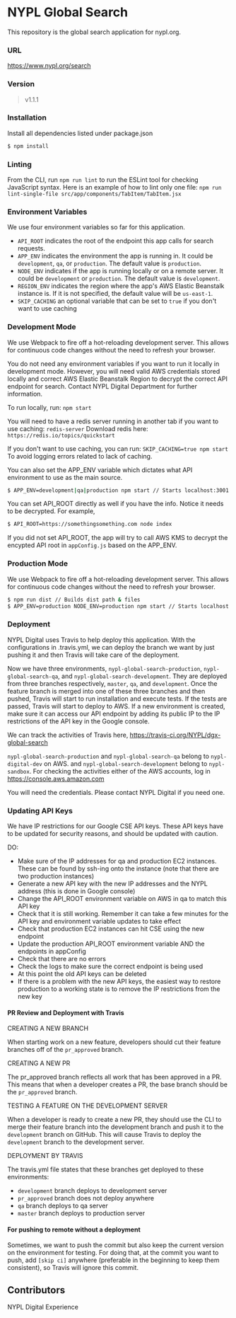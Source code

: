 # NYPL Global Search

This repository is the global search application for nypl.org.

### URL
https://www.nypl.org/search

### Version
> v1.1.1

### Installation
Install all dependencies listed under package.json
```sh
$ npm install
```

### Linting
From the CLI, run `npm run lint` to run the ESLint tool for checking JavaScript syntax.  Here is an example of how to lint only one file: `npm run lint-single-file src/app/components/TabItem/TabItem.jsx`

### Environment Variables
We use four environment variables so far for this application.

  - `API_ROOT` indicates the root of the endpoint this app calls for search requests.
  - `APP_ENV` indicates the environment the app is running in. It could be `development`, `qa`, or `production`. The default value is `production`.
  - `NODE_ENV` indicates if the app is running locally or on a remote server. It could be `development` or `production`. The default value is `development`.
  - `REGION_ENV` indicates the region where the app's AWS Elastic Beanstalk instance is. If it is not specified, the default value will be `us-east-1`.
  - `SKIP_CACHING` an optional variable that can be set to `true` if you don't want to use caching

### Development Mode
We use Webpack to fire off a hot-reloading development server. This allows for continuous code changes without the need to refresh your browser.

You do not need any environment variables if you want to run it locally in development mode. However, you will need valid AWS credentials stored locally and correct AWS Elastic Beanstalk Region to decrypt the correct API endpoint for search. Contact NYPL Digital Department for further information.

To run locally, run:
`npm start`

You will need to have a redis server running in another tab if you want to use caching:
`redis-server`
Download redis here:
`https://redis.io/topics/quickstart`

If you don't want to use caching, you can run:
`SKIP_CACHING=true npm start`
To avoid logging errors related to lack of caching.

You can also set the APP_ENV variable which dictates what API environment to use as the main source.
```sh
$ APP_ENV=development|qa|production npm start // Starts localhost:3001 with set APP_ENV
```

You can set API_ROOT directly as well if you have the info. Notice it needs to be decrypted. For example,

```sh
$ API_ROOT=https://somethingsomething.com node index
```

If you did not set API_ROOT, the app will try to call AWS KMS to decrypt the encypted API root in `appConfig.js` based on the APP_ENV.

### Production Mode
We use Webpack to fire off a hot-reloading development server. This allows for continuous code changes without the need to refresh your browser.

```sh
$ npm run dist // Builds dist path & files
$ APP_ENV=production NODE_ENV=production npm start // Starts localhost:3001 with set APP_ENV
```

### Deployment
NYPL Digital uses Travis to help deploy this application. With the configurations in .travis.yml, we can deploy the branch we want by just pushing it and then Travis will take care of the deployment.

Now we have three environments, `nypl-global-search-production`, `nypl-global-search-qa`, and `nypl-global-search-development`. They are deployed from three branches respectively, `master`, `qa`, and `development`. Once the feature branch is merged into one of these three branches and then pushed, Travis will start to run installation and execute tests. If the tests are passed, Travis will start to deploy to AWS. If a new environment is created, make sure it can access our API endpoint by adding its public IP to the IP restrictions of the API key in the Google console.

We can track the activities of Travis here,
https://travis-ci.org/NYPL/dgx-global-search

`nypl-global-search-production` and `nypl-global-search-qa` belong to `nypl-digital-dev` on AWS. and `nypl-global-search-development` belong to `nypl-sandbox`. For checking the activities either of the AWS accounts, log in
https://console.aws.amazon.com

You will need the credentials. Please contact NYPL Digital if you need one.

### Updating API Keys

We have IP restrictions for our Google CSE API keys. These API keys have to be updated for security reasons, and should
be updated with caution.

DO:

- Make sure of the IP addresses for qa and production EC2 instances. These can be found by ssh-ing onto the instance
(note that there are two production instances)
- Generate a new API key with the new IP addresses and the NYPL address (this is done in Google console)
- Change the API_ROOT environment variable on AWS in qa to match this API key
- Check that it is still working. Remember it can take a few minutes for the API key and environment variable updates to take effect
- Check that production EC2 instances can hit CSE using the new endpoint
- Update the production API_ROOT environment variable AND the endpoints in appConfig
- Check that there are no errors
- Check the logs to make sure the correct endpoint is being used
- At this point the old API keys can be deleted
- If there is a problem with the new API keys, the easiest way to restore production to a working state is to remove the IP
restrictions from the new key

#### PR Review and Deployment with Travis
CREATING A NEW BRANCH

When starting work on a new feature, developers should cut their feature branches off of the `pr_approved` branch.

CREATING A NEW PR

The pr_approved branch reflects all work that has been approved in a PR.  This means that when a developer creates a PR, the base branch should be the `pr_approved` branch.

TESTING A FEATURE ON THE DEVELOPMENT SERVER

When a developer is ready to create a new PR, they should use the CLI to merge their feature branch into the development branch and push it to the `development` branch on GitHub.  This will cause Travis to deploy the `development` branch to the development server.

DEPLOYMENT BY TRAVIS

The travis.yml file states that these branches get deployed to these environments:

* `development` branch deploys to development server
* `pr_approved` branch does not deploy anywhere
* `qa` branch deploys to qa server
* `master` branch deploys to production server

#### For pushing to remote without a deployment
Sometimes, we want to push the commit but also keep the current version on the environment for testing. For doing that, at the commit you want to push, add `[skip ci]` anywhere (preferable in the beginning to keep them consistent), so Travis will ignore this commit.


Contributors
----
NYPL Digital Experience
